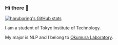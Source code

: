 ### Hi there 👋

[![haruboring's GitHub stats](https://github-readme-stats.vercel.app/api?username=haruboring&theme=vue-dark&show_icons=true)](https://github.com/haruboring/github-readme-stats)

I am a student of Tokyo Institute of Technology.

My major is NLP and I belong to [Okumura Laboratory](https://lr-www.pi.titech.ac.jp/wp/).
